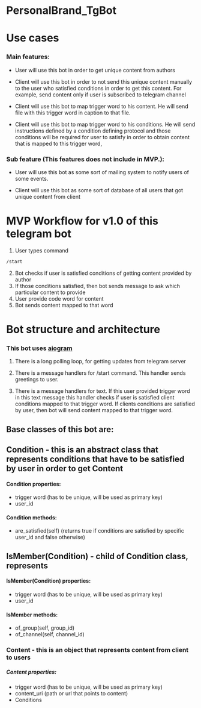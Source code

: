 # PersonalBrand_TgBot

# Use cases

### Main features:
* User will use this bot in order to get unique content from authors


* Client will use this bot in order to not send this unique content manually to the user who satisfied conditions in order to get this content.
For example, send content only if user is subscribed to telegram channel


* Client will use this bot to map trigger word to his content. He will send file with this trigger word in caption to that file.


* Client will use this bot to map trigger word to his conditions. He will send instructions defined by a condition defining protocol and those conditions will be required for user to satisfy in order to obtain content that is mapped to this trigger word,


### Sub feature (This features does not include in MVP.):
* User will use this bot as some sort of mailing system to notify users of some events.


* Client will use this bot as some sort of database of all users that got unique content from client



# MVP Workflow for v1.0 of this telegram bot

1. User types command
```bash
/start
```
2. Bot checks if user is satisfied conditions of getting content provided by author
3. If those conditions satisfied, then bot sends message to ask which particular content to provide
4. User provide code word for content
5. Bot sends content mapped to that word

# Bot structure and architecture

### This bot uses [aiogram](https://docs.aiogram.dev/en/latest/quick_start.html)

1. There is a long polling loop, for getting updates from telegram server

2. There is a message handlers for /start command. This handler sends greetings to user.
3. There is a message handlers for text. If this user provided trigger word in this text message this handler checks if user is satisfied client conditions mapped to that trigger word.
If clients conditions are satisfied by user, then bot will send content mapped to that trigger word.

## Base classes of this bot are:

## Condition - this is an abstract class that represents conditions that have to be satisfied by user in order to get Content
#### Condition properties:
- trigger word (has to be unique, will be used as primary key)
- user_id
#### Condition methods:
- are_satisfied(self) (returns true if conditions are satisfied by specific user_id and false otherwise)

## IsMember(Condition) - child of Condition class, represents
#### IsMember(Condition) properties:
- trigger word (has to be unique, will be used as primary key)
- user_id

#### IsMember methods:
- of_group(self, group_id)
- of_channel(self, channel_id)

### Content - this is an object that represents content from client to users
##### Content properties:
- trigger word (has to be unique, will be used as primary key)
- content_uri (path or url that points to content)
- Conditions

